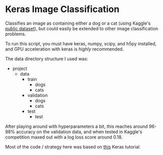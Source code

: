 # Keras Image Classification

Classifies an image as containing either a dog or a cat (using Kaggle's <a href="https://www.kaggle.com/c/dogs-vs-cats-redux-kernels-edition/data">public dataset</a>), but could easily be extended to other image classification problems.

To run this script, you must have keras, numpy, scipy, and h5py installed, and GPU acceleration with keras is <em>highly</em> recommended.

The data directory structure I used was:

* project
  * data
    * train
      * dogs
      * cats
    * validation
      * dogs
      * cats
    * test
      * test
    
After playing around with hyperparameters a bit, this reaches around 96-98% accuracy on the validation data, and when tested in Kaggle's competition maxed out with a log loss score around 0.18.

Most of the code / strategy here was based on <a href="https://blog.keras.io/building-powerful-image-classification-models-using-very-little-data.html">this</a> Keras tutorial.
            

